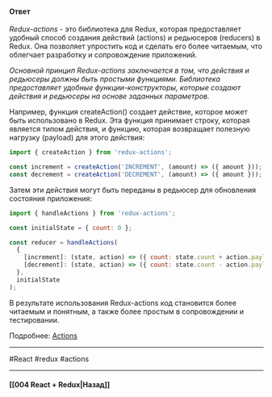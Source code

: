 #### Ответ

*Redux-actions* - это библиотека для Redux, которая предоставляет удобный способ создания действий (actions) и редьюсеров (reducers) в Redux. Она позволяет упростить код и сделать его более читаемым, что облегчает разработку и сопровождение приложений.

*Основной принцип Redux-actions заключается в том, что действия и редьюсеры должны быть простыми функциями. Библиотека предоставляет удобные функции-конструкторы, которые создают действия и редьюсеры на основе заданных параметров.*

Например, функция createAction() создает действие, которое может быть использовано в Redux. Эта функция принимает строку, которая является типом действия, и функцию, которая возвращает полезную нагрузку (payload) для этого действия:

```jsx
import { createAction } from 'redux-actions';

const increment = createAction('INCREMENT', (amount) => ({ amount }));
const decrement = createAction('DECREMENT', (amount) => ({ amount }));

```

Затем эти действия могут быть переданы в редьюсер для обновления состояния приложения:

```jsx
import { handleActions } from 'redux-actions';

const initialState = { count: 0 };

const reducer = handleActions(
  {
    [increment]: (state, action) => ({ count: state.count + action.payload.amount }),
    [decrement]: (state, action) => ({ count: state.count - action.payload.amount })
  },
  initialState
);

```

В результате использования Redux-actions код становится более читаемым и понятным, а также более простым в сопровождении и тестировании.

Подробнее: [Actions](https://rajdee.gitbooks.io/redux-in-russian/content/docs/basics/Actions.html)

____
#React #redux #actions 

____

#### [[004 React + Redux|Назад]]